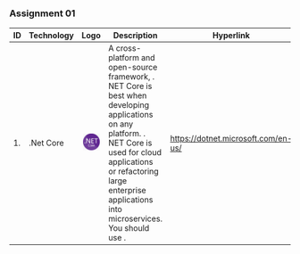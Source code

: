 ### Assignment 01

| ID | Technology | Logo | Description | Hyperlink | License |
|----|------------|:------:|-------------|-----------|---------|
|1.  | .Net Core  | <img src="netcore.png" width="30" height="30"> | A cross-platform and open-source framework, . NET Core is best when developing applications on any platform. . NET Core is used for cloud applications or refactoring large enterprise applications into microservices. You should use . | https://dotnet.microsoft.com/en-us/ | 123123123 | 
